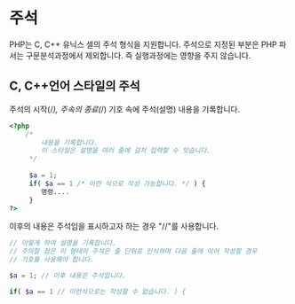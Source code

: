 # 주석

PHP는 C, C++ 유닉스 셀의 주석 형식을 지원합니다. 주석으로 지정된 부분은 PHP 파서는 구문분석과정에서 제외합니다.
즉 실행과정에는 영향을 주지 않습니다.

## C, C++언어 스타일의 주석
주석의 시작(/*), 주속의 종료(*/) 기호 속에 주석(설명) 내용을 기록합니다.
```php
<?php
    /*
        내용을 기록합니다.
        이 스타일은 설명을 여러 줄에 걸처 입력할 수 잇습니다.
     */
     
     $a = 1;
     if( $a == 1 /* 이런 식으로 작성 가능합니다. */ ) {
        명령....
     }
?>
```
이후의 내용은 주석임을 표시하고자 하는 경우 "//"를 사용합니다.
```php
// 이렇게 하여 설명을 기록합니다.
// 주의할 점은 이 형태의 주석은 줄 단위로 인식하며 다음 줄에 이어 작성할 경우 
// 기호를 사용해야 합니다.

$a = 1; // 이후 내용은 주석입니다.

if( $a == 1 // 이런식으로는 작성할 수 없습니다. ) {
```